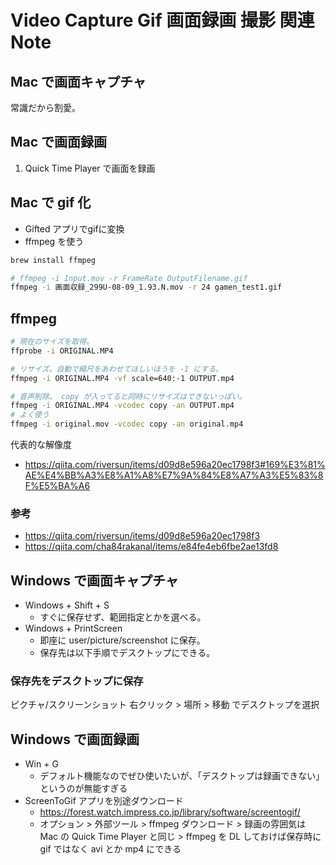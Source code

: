 Video Capture Gif 画面録画 撮影 関連 Note
===

## Mac で画面キャプチャ

常識だから割愛。

## Mac で画面録画

1. Quick Time Player で画面を録画

## Mac で gif 化

- Gifted アプリでgifに変換
- ffmpeg を使う

```bash
brew install ffmpeg

# ffmpeg -i Input.mov -r FrameRate OutputFilename.gif
ffmpeg -i 画面収録_299U-08-09_1.93.N.mov -r 24 gamen_test1.gif
```

## ffmpeg

```bash
# 現在のサイズを取得。
ffprobe -i ORIGINAL.MP4

# リサイズ。自動で縮尺をあわせてほしいほうを -1 にする。
ffmpeg -i ORIGINAL.MP4 -vf scale=640:-1 OUTPUT.mp4

# 音声削除。 copy が入ってると同時にリサイズはできないっぽい。
ffmpeg -i ORIGINAL.MP4 -vcodec copy -an OUTPUT.mp4
# よく使う
ffmpeg -i original.mov -vcodec copy -an original.mp4
```

代表的な解像度

- https://qiita.com/riversun/items/d09d8e596a20ec1798f3#169%E3%81%AE%E4%BB%A3%E8%A1%A8%E7%9A%84%E8%A7%A3%E5%83%8F%E5%BA%A6

### 参考

- https://qiita.com/riversun/items/d09d8e596a20ec1798f3
- https://qiita.com/cha84rakanal/items/e84fe4eb6fbe2ae13fd8


## Windows で画面キャプチャ

- Windows + Shift + S
    - すぐに保存せず、範囲指定とかを選べる。
- Windows + PrintScreen
    - 即座に user/picture/screenshot に保存。
    - 保存先は以下手順でデスクトップにできる。

### 保存先をデスクトップに保存

ピクチャ/スクリーンショット 右クリック > 場所 > 移動 でデスクトップを選択

## Windows で画面録画

- Win + G
    - デフォルト機能なのでぜひ使いたいが、「デスクトップは録画できない」というのが無能すぎる
- ScreenToGif アプリを別途ダウンロード
    - https://forest.watch.impress.co.jp/library/software/screentogif/
    - オプション > 外部ツール > ffmpeg ダウンロード > 録画の雰囲気は Mac の Quick Time Player と同じ > ffmpeg を DL しておけば保存時に gif ではなく avi とか mp4 にできる
